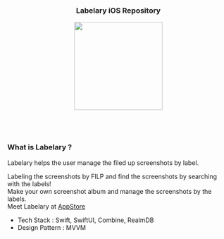
<h3 align="center"> Labelary iOS Repository</h3>

<div align="center">
<img align="center" src="https://user-images.githubusercontent.com/41604678/227777029-4d1ab0bd-9fe2-4643-b9c8-e3826a7f4d48.png" width="200" height="200" />
<br>
</div>
<br>
<br>
<br>
<h3> What is Labelary ? </h3>
Labelary helps the user manage the filed up screenshots by label.

Labeling the screenshots by FILP and find the screenshots by searching with the labels!  
Make your own screenshot album and manage the screenshots by the labels.  
Meet Labelary at [AppStore](https://apps.apple.com/kr/app/%EB%A0%88%EC%9D%B4%EB%B8%94%EB%9F%AC%EB%A6%AC/id1581267873?l=en)
<br>

- Tech Stack : Swift, SwiftUI, Combine, RealmDB
- Design Pattern : MVVM  
